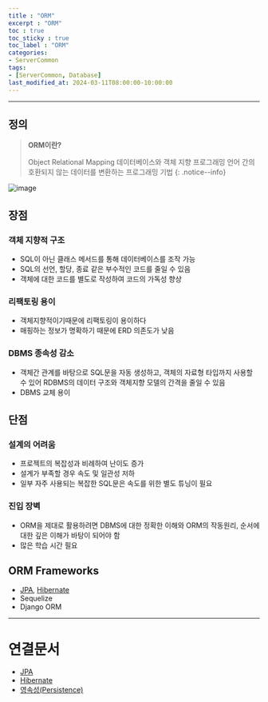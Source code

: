 ```yaml
---
title : "ORM"
excerpt : "ORM"
toc : true
toc_sticky : true
toc_label : "ORM"
categories:
- ServerCommon
tags:
- [ServerCommon, Database]
last_modified_at: 2024-03-11T08:00:00-10:00:00
---
```

  
---
  
## 정의
> **ORM이란?**  
>
> Object Relational Mapping
> 데이터베이스와 객체 지향 프로그래밍 언어 간의 호환되지 않는 데이터를 변환하는 프로그래밍 기법 
{: .notice--info}  
  
![image](../../assets/images/ORMFunction.png)
  
## 장점
  
### 객체 지향적 구조
- SQL이 아닌 클래스 메서드를 통해 데이터베이스를 조작 가능
- SQL의 선언, 할당, 종료 같은 부수적인 코드를 줄일 수 있음
- 객체에 대한 코드를 별도로 작성하여 코드의 가독성 향상
  
### 리팩토링 용이
- 객체지향적이기때문에 리팩토링이 용이하다
- 매핑하는 정보가 명확하기 때문에 ERD 의존도가 낮음
  
### DBMS 종속성 감소
- 객체간 관계를 바탕으로 SQL문을 자동 생성하고, 객체의 자료형 타입까지 사용할 수 있어 RDBMS의 데이터 구조와 객체지향 모델의 간격을 줄일 수 있음
- DBMS 교체 용이
  
## 단점
  
### 설계의 어려움
- 프로젝트의 복잡성과 비례하여 난이도 증가
- 설계가 부족할 경우 속도 및 일관성 저하
- 일부 자주 사용되는 복잡한 SQL문은 속도를 위한 별도 튜닝이 필요
  
### 진입 장벽
- ORM을 제대로 활용하려면 DBMS에 대한 정확한 이해와 ORM의 작동원리, 순서에 대한 깊은 이해가 바탕이 되어야 함
- 많은 학습 시간 필요
  
## ORM Frameworks
- [JPA](../../jpa/jpa-JPA), [Hibernate](../../jpa/jpa-Hibernate)
- Sequelize
- Django ORM

---
  
# 연결문서
- [JPA](../../jpa/jpa-JPA)
- [Hibernate](../../jpa/jpa-Hibernate)
- [영속성(Persistence)](../../servercommon/servercommon-영속성(Persistence))